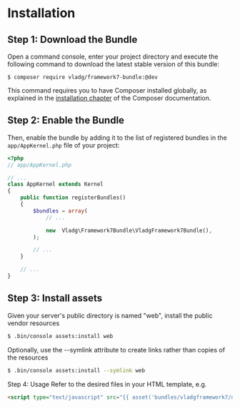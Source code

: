 Installation
============

Step 1: Download the Bundle
---------------------------

Open a command console, enter your project directory and execute the
following command to download the latest stable version of this bundle:

```console
$ composer require vladg/framework7-bundle:@dev
```

This command requires you to have Composer installed globally, as explained
in the [installation chapter](https://getcomposer.org/doc/00-intro.md)
of the Composer documentation.

Step 2: Enable the Bundle
-------------------------

Then, enable the bundle by adding it to the list of registered bundles
in the `app/AppKernel.php` file of your project:

```php
<?php
// app/AppKernel.php

// ...
class AppKernel extends Kernel
{
    public function registerBundles()
    {
        $bundles = array(
            // ...

            new  Vladg\Framework7Bundle\VladgFramework7Bundle(),
        );

        // ...
    }

    // ...
}
```

Step 3: Install assets
-------------------------
Given your server's public directory is named "web", install the public vendor resources

``` bash
$ .bin/console assets:install web
```

Optionally, use the --symlink attribute to create links rather than copies of the resources 

``` bash
$ .bin/console assets:install --symlink web
```
Step 4: Usage
Refer to the desired files in your HTML template, e.g.

``` html
<script type="text/javascript" src="{{ asset('bundles/vladgframework7/dist/js/framework7.min.js') }}"></script>
```
